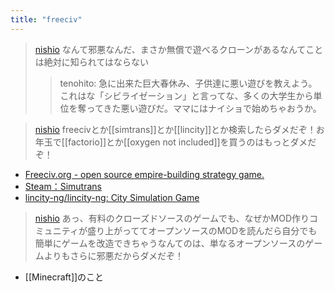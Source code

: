 ```yaml
---
title: "freeciv"
---
```


> [nishio](https://x.com/nishio/status/1233342460329250818) なんて邪悪なんだ、まさか無償で遊べるクローンがあるなんてことは絶対に知られてはならない
>  >tenohito: 急に出来た巨大春休み、子供達に悪い遊びを教えよう。これはな「シビライゼーション」と言ってな、多くの大学生から単位を奪ってきた悪い遊びだ。ママにはナイショで始めちゃおうか。


> [nishio](https://x.com/nishio/status/1233344824402530304) freecivとか[[simtrans]]とか[[lincity]]とか検索したらダメだぞ！お年玉で[[factorio]]とか[[oxygen not included]]を買うのはもっとダメだぞ！
- [Freeciv.org - open source empire-building strategy game.](https://freeciv.org/)
- [Steam：Simutrans](https://store.steampowered.com/app/434520/Simutrans/?l=japanese)
- [lincity-ng/lincity-ng: City Simulation Game](https://github.com/lincity-ng/lincity-ng/)
> [nishio](https://x.com/nishio/status/1233350415971835904) あっ、有料のクローズドソースのゲームでも、なぜかMOD作りコミュニティが盛り上がっててオープンソースのMODを読んだら自分でも簡単にゲームを改造できちゃうなんてのは、単なるオープンソースのゲームよりもさらに邪悪だからダメだぞ！
- [[Minecraft]]のこと
